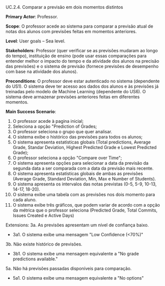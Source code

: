 UC.2.4. Comparar a previsão em dois momentos distintos  

**Primary Actor**: Professor.

**Scope**: O professor acede ao sistema para comparar a previsão atual de notas dos alunos com previsões feitas em momentos anteriores.

**Level**: User goals – Sea level.

**Stakeholders**: Professor (quer verificar se as previsões mudaram ao longo do tempo), instituição de ensino (pode usar essas comparações para entender melhor o impacto do tempo e da atividade dos alunos na precisão das previsões) e o sistema de previsão (fornece previsões de desempenho com base na atividade dos alunos).

**Preconditions**: O professor deve estar autenticado no sistema (dependente do US1). O sistema deve ter acesso aos dados dos alunos e às previsões já treinadas pelo modelo de Machine Learning (dependente do US6). O sistema deve armazenar previsões anteriores feitas em diferentes momentos.

**Main Success Scenario**:  
1. O professor acede à pagina inicial;
2. Seleciona a opção "Prediction of Grades;
3. O professor seleciona o grupo que quer analisar.
4. O sistema exibe o histórico das previsões para todos os alunos;
5. O sistema apresenta estatísticas globais (Total predictions, Average Grade, Standar Deviation, Highest Predicted Grade e Lowest Predicted Grade);
6. O professor seleciona a opção "Compare over Time";
7. O sistema apresenta opções para selecionar a data da previsão da segunda data a ser comparada com a data da previsão mais recente.
8. O sistema apresenta estatísticas globais de ambas as previsões (Average Grade, Standard Deviation, Min, Max e Number of Students).
9. O sistema apresenta os intervalos das notas previstas (0-5, 5-9, 10-13, 14-17, 18-20).
10. O sistema exibe uma tabela com as previsões nos dois momento para cada aluno.
11. O sistema exibe três gráficos, que podem variar de acordo com a opção da métrica que o professor seleciona (Predicted Grade, Total Commits, Issues Created e Active Days)

Extensions:
3a. As previsões apresentam um nível de confiança baixo.
- 3a1. O sistema exibe uma mensagem "Low Confidence (<70%)"

3b. Não existe histórico de previsões.
- 3b1. O sistema exibe uma mensagem equivalente a "No grade predictions available."

5a. Não há previsões passadas disponíveis para comparação.
- 5a1. O sistema exibe uma mensagem equivalente a "No options"
